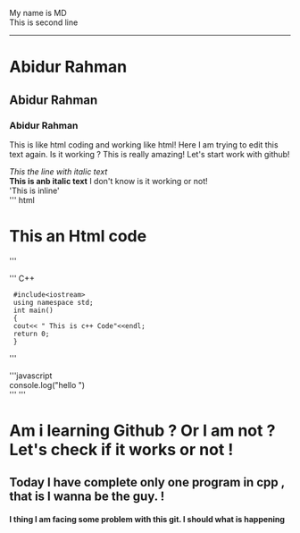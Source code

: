 <!--markdown tutorial-->
  My name is MD  
  This is second line<br/>  
  
  ___
  # Abidur Rahman
  ## Abidur Rahman
  ### Abidur Rahman  
  <p> This is like html coding and working like html! 
	Here I am trying to edit this text again. Is it working ?
  This is really amazing! Let's start work with github!</p>
  
  _This the line with italic text_  
  __This is anb italic text__ I don't know is it working or not!  
  'This is inline'  
  ''' html
  <html>
  <head></head>
  <body>
  <h1> This an Html code</h1>
  </body>
  
  </html>
  '''
  
  ''' C++    
  
	 #include<iostream>
	 using namespace std;
	 int main()
	 {
	 cout<< " This is c++ Code"<<endl; 
	 return 0;
	 }
	 
  '''  
  
  '''javascript  
  console.log("hello ")  
  '''
  ''' 
  <h1> Am i learning Github ? Or I am not ? Let's check if it works or not ! </h1>
  <h2> Today I have complete only one program in cpp , that is I wanna be the guy. ! </h2>
  <h4> I thing I am facing some problem with this git. I should what is happening</h4>
  
  
  
  
